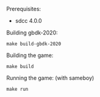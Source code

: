 Prerequisites:
- sdcc 4.0.0


Building gbdk-2020:
```
make build-gbdk-2020
```

Building the game:
```
make build
```

Running the game: (with sameboy)
```
make run
```